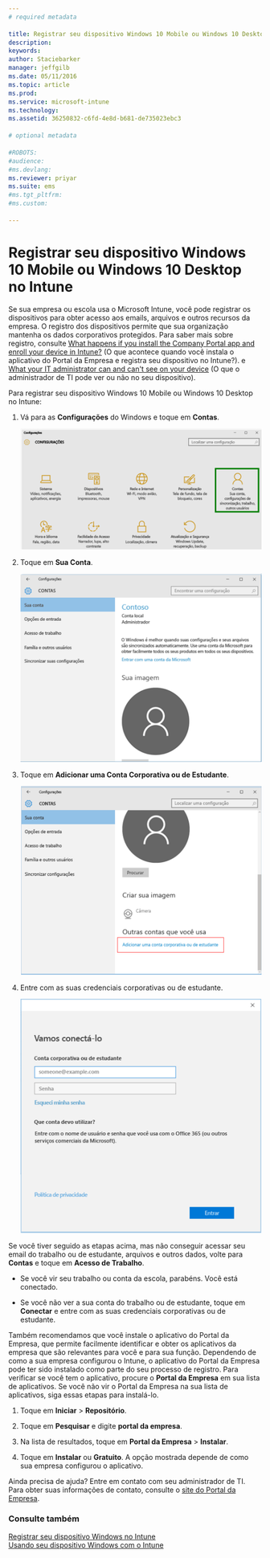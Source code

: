 ```yaml
---
# required metadata

title: Registrar seu dispositivo Windows 10 Mobile ou Windows 10 Desktop no Intune| Microsoft Intune
description:
keywords:
author: Staciebarker
manager: jeffgilb
ms.date: 05/11/2016
ms.topic: article
ms.prod:
ms.service: microsoft-intune
ms.technology:
ms.assetid: 36250832-c6fd-4e8d-b681-de735023ebc3

# optional metadata

#ROBOTS:
#audience:
#ms.devlang:
ms.reviewer: priyar
ms.suite: ems
#ms.tgt_pltfrm:
#ms.custom:

---
```



# Registrar seu dispositivo Windows 10 Mobile ou Windows 10 Desktop no Intune

Se sua empresa ou escola usa o Microsoft Intune, você pode registrar os dispositivos para obter acesso aos emails, arquivos e outros recursos da empresa. O registro dos dispositivos permite que sua organização mantenha os dados corporativos protegidos. Para saber mais sobre registro, consulte [What happens if you install the Company Portal app and enroll your device in Intune?](what-happens-if-you-install-the-company-portal-app-and-enroll-your-device-in-intune-windows.md) (O que acontece quando você instala o aplicativo do Portal da Empresa e registra seu dispositivo no Intune?). e [What your IT administrator can and can't see on your device](what-can-your-it-administrator-see-when-you-enroll-your-device-in-intune-windows.md) (O que o administrador de TI pode ver ou não no seu dispositivo).


Para registrar seu dispositivo Windows 10 Mobile ou Windows 10 Desktop no Intune:

1.  Vá para as **Configurações** do Windows e toque em **Contas**.

    ![settings-accounts](./media/W10-enroll-1-settings-accounts.png)

2.  Toque em **Sua Conta**.

    ![your-account](./media/W10-enroll-2-accounts-your-account.png)

3.  Toque em **Adicionar uma Conta Corporativa ou de Estudante**.

    ![add-work-school-account](./media/W10-enroll-3-add-work-school-acct.png)

4.  Entre com as suas credenciais corporativas ou de estudante.

    ![entrar](./media/W10-enroll-4-sign-in.png)

Se você tiver seguido as etapas acima, mas não conseguir acessar seu email do trabalho ou de estudante, arquivos e outros dados, volte para **Contas** e toque em **Acesso de Trabalho**.

-   Se você vir seu trabalho ou conta da escola, parabéns. Você está conectado.

-   Se você não ver a sua conta do trabalho ou de estudante, toque em **Conectar** e entre com as suas credenciais corporativas ou de estudante.

Também recomendamos que você instale o aplicativo do Portal da Empresa, que permite facilmente identificar e obter os aplicativos da empresa que são relevantes para você e para sua função. Dependendo de como a sua empresa configurou o Intune, o aplicativo do Portal da Empresa pode ter sido instalado como parte do seu processo de registro. Para verificar se você tem o aplicativo, procure o **Portal da Empresa** em sua lista de aplicativos. Se você não vir o Portal da Empresa na sua lista de aplicativos, siga essas etapas para instalá-lo.

1.  Toque em **Iniciar** &gt; **Repositório**.

2.  Toque em **Pesquisar** e digite **portal da empresa**.

3.  Na lista de resultados, toque em **Portal da Empresa** &gt; **Instalar**.

4.  Toque em **Instalar** ou **Gratuito**. A opção mostrada depende de como sua empresa configurou o aplicativo.

Ainda precisa de ajuda? Entre em contato com seu administrador de TI. Para obter suas informações de contato, consulte o [site do Portal da Empresa](http://portal.manage.microsoft.com).

### Consulte também
[Registrar seu dispositivo Windows no Intune](enroll-your-device-in-intune-windows.md)</br>
[Usando seu dispositivo Windows com o Intune](using-your-windows-device-with-intune.md)



<!--HONumber=Jun16_HO2-->


